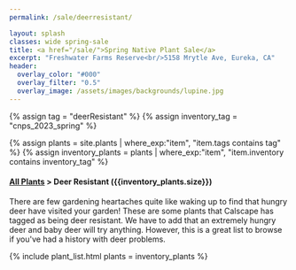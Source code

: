 ```yaml
---
permalink: /sale/deerresistant/

layout: splash
classes: wide spring-sale
title: <a href="/sale/">Spring Native Plant Sale</a> 
excerpt: "Freshwater Farms Reserve<br/>5158 Mrytle Ave, Eureka, CA"
header:
  overlay_color: "#000"
  overlay_filter: "0.5"
  overlay_image: /assets/images/backgrounds/lupine.jpg
---
```


<!-- Jekyll 3.9 doesnt support and/or in where_exp so we have to do this the messy way -->

{% assign tag = "deerResistant" %}
{% assign inventory_tag = "cnps_2023_spring" %}

{% assign plants = site.plants | where_exp:"item",
    "item.tags contains tag" %}
{% assign inventory_plants = plants | where_exp:"item",
    "item.inventory contains inventory_tag" %}

<div class="subheading">
    <h4><a href="/sale/all/">All Plants</a> >  Deer Resistant ({{inventory_plants.size}})</h4>
    <p class="notice">
    There are few gardening heartaches quite like waking up to find that hungry deer have visited your garden! These are some plants that Calscape has tagged as being deer resistant. We have to add that an extremely hungry deer and baby deer will try anything. However, this is a great list to browse if you've had a history with deer problems. 
    </p>
</div>

{% include plant_list.html 
    plants = inventory_plants
%}



